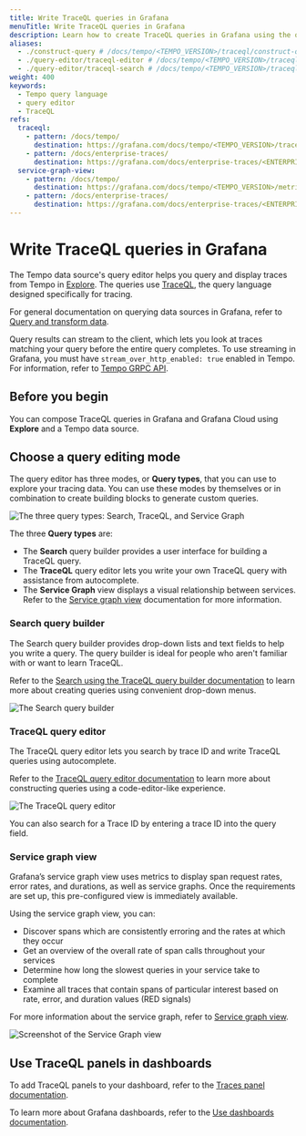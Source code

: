 ```yaml
---
title: Write TraceQL queries in Grafana
menuTitle: Write TraceQL queries in Grafana
description: Learn how to create TraceQL queries in Grafana using the query editor and search.
aliases:
  - ./construct-query # /docs/tempo/<TEMPO_VERSION>/traceql/construct-query
  - ./query-editor/traceql-editor # /docs/tempo/<TEMPO_VERSION>/traceql/query-editor/traceql-editor
  - ./query-editor/traceql-search # /docs/tempo/<TEMPO_VERSION>/traceql/query-editor/traceql-search
weight: 400
keywords:
  - Tempo query language
  - query editor
  - TraceQL
refs:
  traceql:
    - pattern: /docs/tempo/
      destination: https://grafana.com/docs/tempo/<TEMPO_VERSION>/traceql/
    - pattern: /docs/enterprise-traces/
      destination: https://grafana.com/docs/enterprise-traces/<ENTERPRISE_TRACES_VERSION>/traceql/
  service-graph-view:
    - pattern: /docs/tempo/
      destination: https://grafana.com/docs/tempo/<TEMPO_VERSION>/metrics-generator/service-graph-view/
    - pattern: /docs/enterprise-traces/
      destination: https://grafana.com/docs/enterprise-traces/<ENTERPRISE_TRACES_VERSION>/metrics-generator/service-graph-view/
---
```


# Write TraceQL queries in Grafana

The Tempo data source's query editor helps you query and display traces from Tempo in [Explore](https://grafana.com/docs/grafana/<GRAFANA_VERSION>/explore/).
The queries use [TraceQL](ref:traceql), the query language designed specifically for tracing.

For general documentation on querying data sources in Grafana, refer to [Query and transform data](https://grafana.com/docs/grafana/<GRAFANA_VERSION>/panels-visualizations/query-transform-data/).

Query results can stream to the client, which lets you look at traces matching your query before the entire query completes.
To use streaming in Grafana, you must have `stream_over_http_enabled: true` enabled in Tempo.
For information, refer to [Tempo GRPC API](https://grafana.com/docs/tempo/<TEMPO_VERSION>/api_docs/#tempo-grpc-api).

## Before you begin

You can compose TraceQL queries in Grafana and Grafana Cloud using **Explore** and a Tempo data source.

## Choose a query editing mode

The query editor has three modes, or **Query types**, that you can use to explore your tracing data.
You can use these modes by themselves or in combination to create building blocks to generate custom queries.

![The three query types: Search, TraceQL, and Service Graph](/media/docs/grafana/data-sources/tempo/query-editor/tempo-ds-query-types.png)

The three **Query types** are:

- The **Search** query builder provides a user interface for building a TraceQL query.
- The **TraceQL** query editor lets you write your own TraceQL query with assistance from autocomplete.
- The **Service Graph** view displays a visual relationship between services. Refer to the [Service graph view](ref:service-graph-view) documentation for more information.

### Search query builder

The Search query builder provides drop-down lists and text fields to help you write a query.
The query builder is ideal for people who aren't familiar with or want to learn TraceQL.

Refer to the [Search using the TraceQL query builder documentation](https://grafana.com/docs/grafana/<GRAFANA_VERSION>/datasources/tempo/query-editor/traceql-search/) to learn more about creating queries using convenient drop-down menus.

![The Search query builder](/media/docs/grafana/data-sources/tempo/query-editor/tempo-ds-query-search-v11.png)

### TraceQL query editor

The TraceQL query editor lets you search by trace ID and write TraceQL queries using autocomplete.

Refer to the [TraceQL query editor documentation](https://grafana.com/docs/grafana/<GRAFANA_VERSION>/datasources/tempo/query-editor/traceql-editor/) to learn more about constructing queries using a code-editor-like experience.

![The TraceQL query editor](/media/docs/grafana/data-sources/tempo/query-editor/tempo-ds-query-traceql-v11.png)

You can also search for a Trace ID by entering a trace ID into the query field.

### Service graph view

Grafana’s service graph view uses metrics to display span request rates, error rates, and durations, as well as service graphs.
Once the requirements are set up, this pre-configured view is immediately available.

Using the service graph view, you can:

- Discover spans which are consistently erroring and the rates at which they occur
- Get an overview of the overall rate of span calls throughout your services
- Determine how long the slowest queries in your service take to complete
- Examine all traces that contain spans of particular interest based on rate, error, and duration values (RED signals)

For more information about the service graph, refer to [Service graph view](ref:service-graph-view).

![Screenshot of the Service Graph view](/media/docs/grafana/data-sources/tempo/query-editor/tempo-ds-query-service-graph.png)

## Use TraceQL panels in dashboards

To add TraceQL panels to your dashboard, refer to the [Traces panel documentation](/docs/grafana/<GRAFANA_VERSION>/panels-visualizations/visualizations/traces/).

To learn more about Grafana dashboards, refer to the [Use dashboards documentation](/docs/grafana/<GRAFANA_VERSION>/dashboards/use-dashboards/).